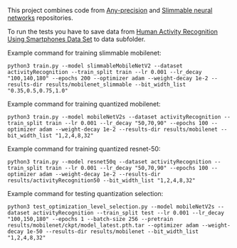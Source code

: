 This project combines code from [Any-precision](https://github.com/SHI-Labs/Any-Precision-DNNs) and [Slimmable neural networks](https://github.com/JiahuiYu/slimmable_networks) repositories.

To run the tests you have to save data from [Human Activity Recognition Using Smartphones Data Set](https://archive.ics.uci.edu/ml/datasets/human+activity+recognition+using+smartphones) to data subfolder.

Example command for training slimmable mobilenet:
```
python3 train.py --model slimmableMobileNetV2 --dataset activityRecognition --train_split train --lr 0.001 --lr_decay "100,140,180" --epochs 200 --optimizer adam --weight-decay 1e-2 --results-dir results/mobilenet_slimmable --bit_width_list "0.35,0.5,0.75,1.0"
```

Example command for training quantized mobilenet:
```
python3 train.py --model mobileNetV2s --dataset activityRecognition --train_split train --lr 0.001 --lr_decay "50,70,90" --epochs 100 --optimizer adam --weight-decay 1e-2 --results-dir results/mobilenet --bit_width_list "1,2,4,8,32"
```

Example command for training quantized resnet-50:
```
python3 train.py --model resnet50q --dataset activityRecognition --train_split train --lr 0.001 --lr_decay "50,70,90" --epochs 100 --optimizer adam --weight-decay 1e-2 --results-dir results/activityRecognition50 --bit_width_list "1,2,4,8,32"
```

Example command for testing quantization selection:
```
python3 test_optimization_level_selection.py --model mobileNetV2s --dataset activityRecognition --train_split test --lr 0.001 --lr_decay "100,150,180" --epochs 1 --batch-size 256 --pretrain results/mobilenet/ckpt/model_latest.pth.tar --optimizer adam --weight-decay 1e-50 --results-dir results/mobilenet --bit_width_list "1,2,4,8,32"
```
